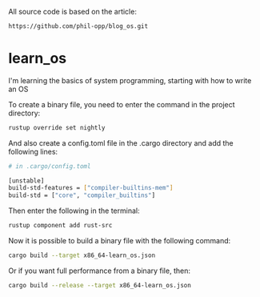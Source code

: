 All source code is based on the article:
```bash
https://github.com/phil-opp/blog_os.git
```

# learn_os
I'm learning the basics of system programming, starting with how to write an OS

To create a binary file, you need to enter the command in the project directory:
```bash
rustup override set nightly
```

And also create a config.toml file in the .cargo directory and add the following lines:
```bash
# in .cargo/config.toml

[unstable]
build-std-features = ["compiler-builtins-mem"]
build-std = ["core", "compiler_builtins"]
```

Then enter the following in the terminal:
```bash
rustup component add rust-src
```

Now it is possible to build a binary file with the following command:
```bash
cargo build --target x86_64-learn_os.json
```
Or if you want full performance from a binary file, then:
```bash
cargo build --release --target x86_64-learn_os.json
```
